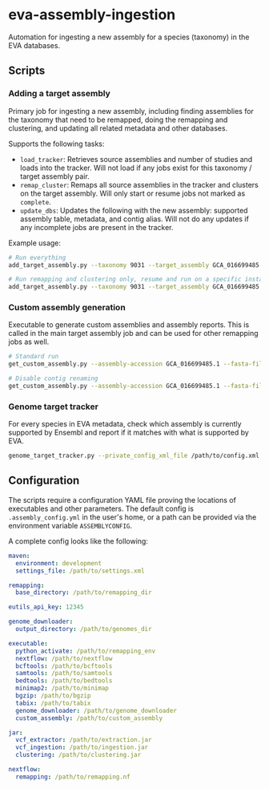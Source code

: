 # eva-assembly-ingestion
Automation for ingesting a new assembly for a species (taxonomy) in the EVA databases.

## Scripts

### Adding a target assembly
Primary job for ingesting a new assembly, including finding assemblies for the taxonomy that need to be remapped, doing
the remapping and clustering, and updating all related metadata and other databases.

Supports the following tasks:

* `load_tracker`: Retrieves source assemblies and number of studies and loads into the tracker.
  Will not load if any jobs exist for this taxonomy / target assembly pair.
* `remap_cluster`: Remaps all source assemblies in the tracker and clusters on the target assembly.
  Will only start or resume jobs not marked as `complete`.
* `update_dbs`: Updates the following with the new assembly: supported assembly table, metadata, and contig alias.
  Will not do any updates if any incomplete jobs are present in the tracker.

Example usage:
```bash
# Run everything
add_target_assembly.py --taxonomy 9031 --target_assembly GCA_016699485.1 --release_version 5

# Run remapping and clustering only, resume and run on a specific instance
add_target_assembly.py --taxonomy 9031 --target_assembly GCA_016699485.1 --release_version 5 --tasks remap_cluster --instance 3 --resume
```

### Custom assembly generation
Executable to generate custom assemblies and assembly reports.
This is called in the main target assembly job and can be used for other remapping jobs as well.
```bash
# Standard run
get_custom_assembly.py --assembly-accession GCA_016699485.1 --fasta-file /path/to/fasta --report-file /path/to/report

# Disable contig renaming
get_custom_assembly.py --assembly-accession GCA_016699485.1 --fasta-file /path/to/fasta --report-file /path/to/report --no-rename
```

### Genome target tracker

For every species in EVA metadata, check which assembly is currently supported by Ensembl and report if it matches with what is supported by EVA.
```bash
genome_target_tracker.py --private_config_xml_file /path/to/config.xml
```

## Configuration

The scripts require a configuration YAML file proving the locations of executables and other parameters.
The default config is `.assembly_config.yml` in the user's home, or a path can be provided via the environment variable `ASSEMBLYCONFIG`.

A complete config looks like the following:

```yaml
maven:
  environment: development
  settings_file: /path/to/settings.xml

remapping:
  base_directory: /path/to/remapping_dir

eutils_api_key: 12345

genome_downloader:
  output_directory: /path/to/genomes_dir

executable:
  python_activate: /path/to/remapping_env
  nextflow: /path/to/nextflow
  bcftools: /path/to/bcftools
  samtools: /path/to/samtools
  bedtools: /path/to/bedtools
  minimap2: /path/to/minimap
  bgzip: /path/to/bgzip
  tabix: /path/to/tabix
  genome_downloader: /path/to/genome_downloader
  custom_assembly: /path/to/custom_assembly

jar:
  vcf_extractor: /path/to/extraction.jar
  vcf_ingestion: /path/to/ingestion.jar
  clustering: /path/to/clustering.jar

nextflow:
  remapping: /path/to/remapping.nf
```
